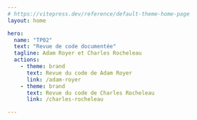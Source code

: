 ```yaml
---
# https://vitepress.dev/reference/default-theme-home-page
layout: home

hero:
  name: "TP02"
  text: "Revue de code documentée"
  tagline: Adam Royer et Charles Rocheleau
  actions:
    - theme: brand
      text: Revue du code de Adam Royer
      link: /adam-royer
    - theme: brand
      text: Revue du code de Charles Rocheleau
      link: /charles-rocheleau

---
```


